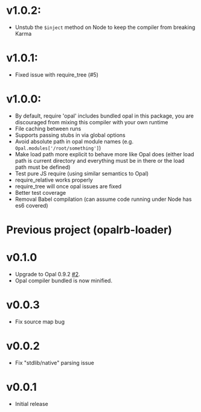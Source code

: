 # v1.0.2:
* Unstub the `$inject` method on Node to keep the compiler from breaking Karma

# v1.0.1:
* Fixed issue with require_tree (#5)

# v1.0.0:
* By default, require 'opal' includes bundled opal in this package, you are discouraged from mixing this compiler with your own runtime
* File caching between runs
* Supports passing stubs in via global options
* Avoid absolute path in opal module names (e.g. `Opal.modules['/root/something']`)
* Make load path more explicit to behave more like Opal does (either load path is current directory and everything must be in there or the load path must be defined)
* Test pure JS require (using similar semantics to Opal)
* require_relative works properly
* require_tree will once opal issues are fixed
* Better test coverage
* Removal Babel compilation (can assume code running under Node has es6 covered)

# Previous project (opalrb-loader)

# v0.1.0
* Upgrade to Opal 0.9.2 [#2](https://github.com/cj/opalrb-loader/issues/2).
* Opal compiler bundled is now minified.

# v0.0.3

* Fix source map bug

# v0.0.2

* Fix "stdlib/native" parsing issue

# v0.0.1

* Initial release
